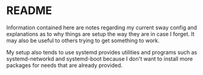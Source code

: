 # README

Information contained here are notes regarding my current sway config and explanations as to why things are setup the way they are in case I forget. It may also be useful to others trying to get something to work.  

My setup also tends to use systemd provides utilities and programs such as systemd-networkd and systemd-boot because I don't want to install more packages for needs that are already provided.
